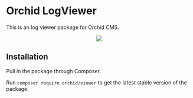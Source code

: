 # Orchid LogViewer

This is an log viewer package for Orchid CMS.

<p align="center">
<img src="https://orchid.software/img/cms/5.png">
</p>

## Installation

Pull in the package through Composer.

Run `composer require orchid/viewer` to get the latest stable version of the package.
